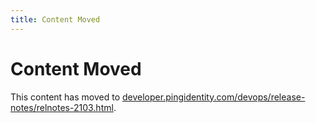```yaml
---
title: Content Moved
---
```

# Content Moved

This content has moved to [developer.pingidentity.com/devops/release-notes/relnotes-2103.html](https://developer.pingidentity.com/devops/release-notes/relnotes-2103.html).
